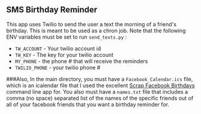 ## SMS Birthday Reminder
This app uses Twilio to send the user a text the morning
of a friend's birthday. This is meant to be used as
a chron job.
Note that the following ENV variables must be set
to run `send_texts.py` :
- `TW_ACCOUNT` - Your twilio account id
- `TW_KEY` - The key for your twilio account
- `MY_PHONE` - the phone # that will receive the reminders
- `TWILIO_PHONE` - your twilio phone #

###Also,
In the main directory, you must have a `Facebook_Calendar.ics`
file, which is an icalendar file that I used the excellent
[Scrap Facebook Birthdays](https://github.com/ani10030/scrap-facebook-birthdays)
command line app for. You also must have a `names.txt` file
that includes a comma (no space) separated list of the names
of the specific friends out of all of your facebook friends
that you want a birthday reminder for.